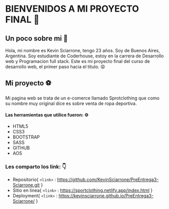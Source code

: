 
# BIENVENIDOS A MI PROYECTO FINAL  🚀

## Un poco sobre mi    💪
Hola, mi nombre es Kevin Sciarrone, tengo 23 años. Soy de Buenos Aires, Argentina. Soy estudiante de Coderhouse, estoy en la carrera de Desarrollo web y Programacion full stack.
Este es mi proyecto final del curso de desarrollo web, el primer paso hacia el titulo.    😝

## Mi proyecto   ⚽
Mi pagina web se trata de un e-comerce llamado Sprotclothing que como su nombre muy original dice es sobre venta de ropa deportiva. 


#### Las herramientas que utilice fueron: ⚙️
- HTML5
- CSS3
- BOOTSTRAP
- SASS
- GITHUB
- AOS

### Les comparto los link: 👇
- Repositorio{
	`<link>` : https://github.com/KevinSciarrone/PreEntrega3-Sciarrone.git
} 
- Sitio en linea{
	`<link>` : https://sportclothing.netlify.app/index.html
} 
- Deployment{
	`<link>` : https://kevinsciarrone.github.io/PreEntrega3-Sciarrone/
} 


